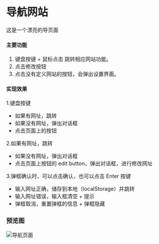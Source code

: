# 导航网站

这是一个漂亮的导页面
#### 主要功能
1. 键盘按键 + 鼠标点击 跳转相应网站功能。
2. 点击修改按钮 
3. 点击没有定义网站的按钮，会弹出设置界面。

#### 实现效果
1.键盘按键
- 如果有网址，跳转
- 如果没有网址，弹出对话框
- 点击页面上的按钮

2.如果有网址，跳转
- 如果没有网址，弹出对话框
- 点击页面上按钮的 edit button，弹出对话框，进行修改网址

3.弹框确认时，可以点击确认，也可以点击 Enter 按键

- 输入网址正确，储存到本地（localStorage）并跳转
- 输入网址错误，输入框清空 + 提示
- 弹框取消，重置弹框的信息 + 弹框隐藏

### 预览图
![导航页面](https://upload-images.jianshu.io/upload_images/8532417-3191f2a590c297d1.png?imageMogr2/auto-orient/strip%7CimageView2/2/w/1240)
